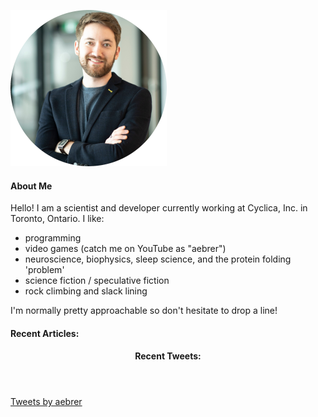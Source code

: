 ![image](images/self.png)
#### About Me
Hello! I am a scientist and developer currently working at Cyclica,
Inc. in Toronto, Ontario. I like:

* programming
* video games (catch me on YouTube as "aebrer")
* neuroscience, biophysics, sleep science, and the protein folding 'problem'
* science fiction / speculative fiction
* rock climbing and slack lining

I'm normally pretty approachable so don't hesitate to drop a line!


  <h4 id="recents-widget">
      Recent Articles:
  </h4>

<div id="retainable-rss-embed" data-rss="https://medium.com/feed/@atomoton" data-maxcols="2" data-layout="slider" data-poststyle="external" data-readmore=" " data-buttonclass="btn btn-primary" data-offset="-100"></div>

<header>
  <h4 id="twitter-widget">
      Recent Tweets:
  </h4>
</header>
<section>
  <a class="twitter-timeline" data-height="400" data-dnt="true" data-tweet-limit="3" data-chrome="nofooter noheader noborders transparent" href="https://twitter.com/aebrer?ref_src=twsrc%5Etfw"> Tweets by aebrer </a> <script src="/assets/js/twitter.js" charset="utf-8" content-type="application/javascript"> </script>
</section>


<script src="/assets/js/retain.js"></script>

<div class="bc-comment">
<script async src="https://comments.app/js/widget.js?2" data-comments-app-website="MjsfhxAl" data-limit="5" data-dislikes="1" data-outlined="1"></script>
</div>

